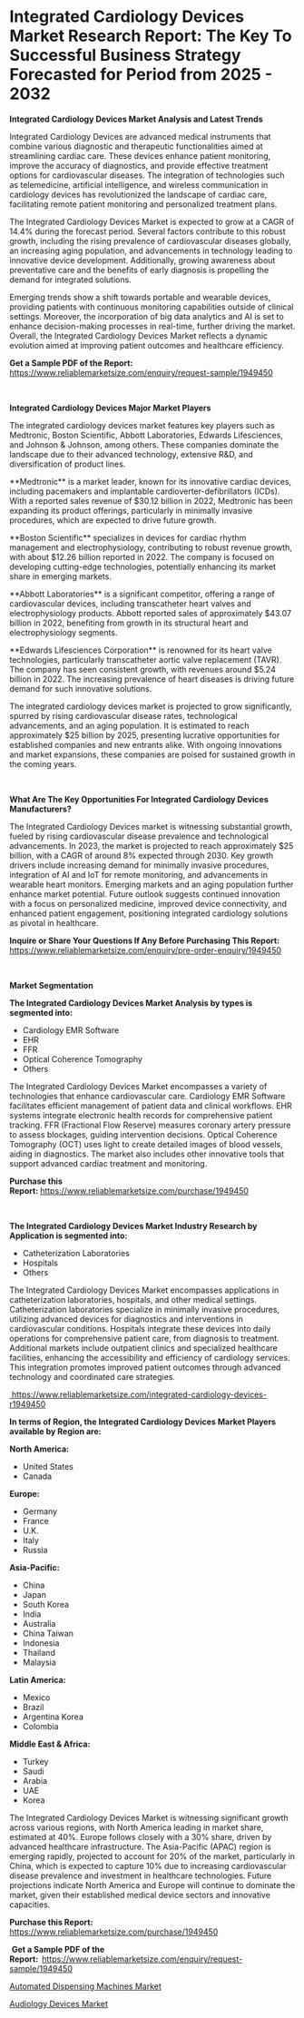 <p><h1>Integrated Cardiology Devices Market Research Report: The Key To Successful Business Strategy Forecasted for Period from 2025 - 2032</h1></p><p><strong>Integrated Cardiology Devices Market Analysis and Latest Trends</strong></p>
<p><p>Integrated Cardiology Devices are advanced medical instruments that combine various diagnostic and therapeutic functionalities aimed at streamlining cardiac care. These devices enhance patient monitoring, improve the accuracy of diagnostics, and provide effective treatment options for cardiovascular diseases. The integration of technologies such as telemedicine, artificial intelligence, and wireless communication in cardiology devices has revolutionized the landscape of cardiac care, facilitating remote patient monitoring and personalized treatment plans.</p><p>The Integrated Cardiology Devices Market is expected to grow at a CAGR of 14.4% during the forecast period. Several factors contribute to this robust growth, including the rising prevalence of cardiovascular diseases globally, an increasing aging population, and advancements in technology leading to innovative device development. Additionally, growing awareness about preventative care and the benefits of early diagnosis is propelling the demand for integrated solutions. </p><p>Emerging trends show a shift towards portable and wearable devices, providing patients with continuous monitoring capabilities outside of clinical settings. Moreover, the incorporation of big data analytics and AI is set to enhance decision-making processes in real-time, further driving the market. Overall, the Integrated Cardiology Devices Market reflects a dynamic evolution aimed at improving patient outcomes and healthcare efficiency.</p></p>
<p><strong>Get a Sample PDF of the Report:&nbsp;</strong> <a href="https://www.reliablemarketsize.com/enquiry/request-sample/1949450?utm_campaign=1845&utm_medium=2&utm_source=Github&utm_content=ia&utm_term=04032025&utm_id=integrated-cardiology-devices">https://www.reliablemarketsize.com/enquiry/request-sample/1949450</a></p>
<p>&nbsp;</p>
<p><strong>Integrated Cardiology Devices Major Market Players</strong></p>
<p><p>The integrated cardiology devices market features key players such as Medtronic, Boston Scientific, Abbott Laboratories, Edwards Lifesciences, and Johnson & Johnson, among others. These companies dominate the landscape due to their advanced technology, extensive R&D, and diversification of product lines.</p><p>**Medtronic** is a market leader, known for its innovative cardiac devices, including pacemakers and implantable cardioverter-defibrillators (ICDs). With a reported sales revenue of $30.12 billion in 2022, Medtronic has been expanding its product offerings, particularly in minimally invasive procedures, which are expected to drive future growth.</p><p>**Boston Scientific** specializes in devices for cardiac rhythm management and electrophysiology, contributing to robust revenue growth, with about $12.26 billion reported in 2022. The company is focused on developing cutting-edge technologies, potentially enhancing its market share in emerging markets.</p><p>**Abbott Laboratories** is a significant competitor, offering a range of cardiovascular devices, including transcatheter heart valves and electrophysiology products. Abbott reported sales of approximately $43.07 billion in 2022, benefiting from growth in its structural heart and electrophysiology segments.</p><p>**Edwards Lifesciences Corporation** is renowned for its heart valve technologies, particularly transcatheter aortic valve replacement (TAVR). The company has seen consistent growth, with revenues around $5.24 billion in 2022. The increasing prevalence of heart diseases is driving future demand for such innovative solutions.</p><p>The integrated cardiology devices market is projected to grow significantly, spurred by rising cardiovascular disease rates, technological advancements, and an aging population. It is estimated to reach approximately $25 billion by 2025, presenting lucrative opportunities for established companies and new entrants alike. With ongoing innovations and market expansions, these companies are poised for sustained growth in the coming years.</p></p>
<p>&nbsp;</p>
<p><strong>What Are The Key Opportunities For Integrated Cardiology Devices Manufacturers?</strong></p>
<p><p>The Integrated Cardiology Devices market is witnessing substantial growth, fueled by rising cardiovascular disease prevalence and technological advancements. In 2023, the market is projected to reach approximately $25 billion, with a CAGR of around 8% expected through 2030. Key growth drivers include increasing demand for minimally invasive procedures, integration of AI and IoT for remote monitoring, and advancements in wearable heart monitors. Emerging markets and an aging population further enhance market potential. Future outlook suggests continued innovation with a focus on personalized medicine, improved device connectivity, and enhanced patient engagement, positioning integrated cardiology solutions as pivotal in healthcare.</p></p>
<p><strong>Inquire or Share Your Questions If Any Before Purchasing This Report:</strong> <a href="https://www.reliablemarketsize.com/enquiry/pre-order-enquiry/1949450?utm_campaign=1845&utm_medium=2&utm_source=Github&utm_content=ia&utm_term=04032025&utm_id=integrated-cardiology-devices">https://www.reliablemarketsize.com/enquiry/pre-order-enquiry/1949450</a></p>
<p>&nbsp;</p>
<p><strong>Market Segmentation</strong></p>
<p><strong>The Integrated Cardiology Devices Market Analysis by types is segmented into:</strong></p>
<p><ul><li>Cardiology EMR Software</li><li>EHR</li><li>FFR</li><li>Optical Coherence Tomography</li><li>Others</li></ul></p>
<p><p>The Integrated Cardiology Devices Market encompasses a variety of technologies that enhance cardiovascular care. Cardiology EMR Software facilitates efficient management of patient data and clinical workflows. EHR systems integrate electronic health records for comprehensive patient tracking. FFR (Fractional Flow Reserve) measures coronary artery pressure to assess blockages, guiding intervention decisions. Optical Coherence Tomography (OCT) uses light to create detailed images of blood vessels, aiding in diagnostics. The market also includes other innovative tools that support advanced cardiac treatment and monitoring.</p></p>
<p><strong>Purchase this Report:&nbsp;</strong><a href="https://www.reliablemarketsize.com/purchase/1949450?utm_campaign=1845&utm_medium=2&utm_source=Github&utm_content=ia&utm_term=04032025&utm_id=integrated-cardiology-devices">https://www.reliablemarketsize.com/purchase/1949450</a></p>
<p>&nbsp;</p>
<p><strong>The Integrated Cardiology Devices Market Industry Research by Application is segmented into:</strong></p>
<p><ul><li>Catheterization Laboratories</li><li>Hospitals</li><li>Others</li></ul></p>
<p><p>The Integrated Cardiology Devices Market encompasses applications in catheterization laboratories, hospitals, and other medical settings. Catheterization laboratories specialize in minimally invasive procedures, utilizing advanced devices for diagnostics and interventions in cardiovascular conditions. Hospitals integrate these devices into daily operations for comprehensive patient care, from diagnosis to treatment. Additional markets include outpatient clinics and specialized healthcare facilities, enhancing the accessibility and efficiency of cardiology services. This integration promotes improved patient outcomes through advanced technology and coordinated care strategies.</p></p>
<p><a href="https://www.reliablemarketsize.com/integrated-cardiology-devices-r1949450?utm_campaign=1845&utm_medium=2&utm_source=Github&utm_content=ia&utm_term=04032025&utm_id=integrated-cardiology-devices">&nbsp;https://www.reliablemarketsize.com/integrated-cardiology-devices-r1949450</a></p>
<p><strong>In terms of Region, the Integrated Cardiology Devices Market Players available by Region are:</strong></p>
<p>
    <p> <strong> North America: </strong>
        <ul>
            <li>United States</li>
            <li>Canada</li>
        </ul>
        </p> 
    <p> <strong> Europe: </strong>
        <ul>
            <li>Germany</li>
            <li>France</li>
            <li>U.K.</li>
            <li>Italy</li>
            <li>Russia</li>
        </ul>
        </p> 
    <p> <strong> Asia-Pacific: </strong>
        <ul>
            <li>China</li>
            <li>Japan</li>
            <li>South Korea</li>
            <li>India</li>
            <li>Australia</li>
            <li>China Taiwan</li>
            <li>Indonesia</li>
            <li>Thailand</li>
            <li>Malaysia</li>
        </ul>
        </p> 
    <p> <strong> Latin America: </strong>
        <ul>
            <li>Mexico</li>
            <li>Brazil</li>
            <li>Argentina Korea</li>
            <li>Colombia</li>
        </ul>
        </p> 
    <p> <strong> Middle East & Africa: </strong>
        <ul>
            <li>Turkey</li>
            <li>Saudi</li>
            <li>Arabia</li>
            <li>UAE</li>
            <li>Korea</li>
        </ul>
    </p>
    </p>
<p><p>The Integrated Cardiology Devices Market is witnessing significant growth across various regions, with North America leading in market share, estimated at 40%. Europe follows closely with a 30% share, driven by advanced healthcare infrastructure. The Asia-Pacific (APAC) region is emerging rapidly, projected to account for 20% of the market, particularly in China, which is expected to capture 10% due to increasing cardiovascular disease prevalence and investment in healthcare technologies. Future projections indicate North America and Europe will continue to dominate the market, given their established medical device sectors and innovative capacities.</p></p>
<p><strong>Purchase this Report: </strong><a href="https://www.reliablemarketsize.com/purchase/1949450?utm_campaign=1845&utm_medium=2&utm_source=Github&utm_content=ia&utm_term=04032025&utm_id=integrated-cardiology-devices">https://www.reliablemarketsize.com/purchase/1949450</a></p>
<p>&nbsp;<strong>Get a Sample PDF of the Report:&nbsp;&nbsp;</strong><a href="https://www.reliablemarketsize.com/enquiry/request-sample/1949450?utm_campaign=1845&utm_medium=2&utm_source=Github&utm_content=ia&utm_term=04032025&utm_id=integrated-cardiology-devices">https://www.reliablemarketsize.com/enquiry/request-sample/1949450</a></p>
<p><strong></strong></p>
<p><p><a href="https://github.com/RickHolmes3/Market-Research-Report-List-7/blob/main/automated-dispensing-machines-market.md?utm_campaign=1845&utm_medium=2&utm_source=Github&utm_content=ia&utm_term=04032025&utm_id=integrated-cardiology-devices">Automated Dispensing Machines Market</a></p><p><a href="https://github.com/ertssmelov0/Market-Research-Report-List-1/blob/main/audiology-devices-market.md?utm_campaign=1845&utm_medium=2&utm_source=Github&utm_content=ia&utm_term=04032025&utm_id=integrated-cardiology-devices">Audiology Devices Market</a></p></p>